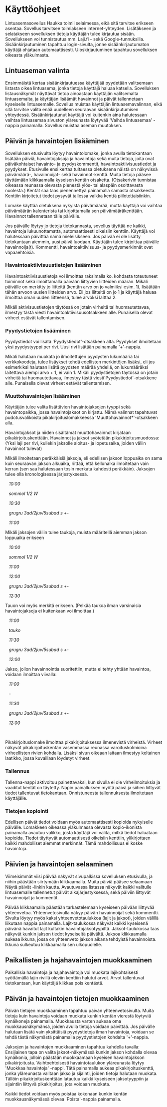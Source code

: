 # Käyttöohjeet

Lintuasemasovellus Haukka toimii selaimessa, eikä sitä tarvitse erikseen asentaa. Sovellus tarvitsee toimiakseen internet-yhteyden. Lisätäkseen ja selatakseen sovelluksen tietoja käyttäjän tulee kirjautua sisään. Sovellukseen voi tunnistautua mm. Laji.fi - sekä Google-tunnuksilla. Sisäänkirjautuminen tapahtuu login-sivulta, jonne sisäänkirjautumaton käyttäjä ohjataan automaattisesti. Uloskirjautuminen tapahtuu sovelluksen oikeasta yläkulmasta.

## Lintuaseman valinta

Ensimmäistä kertaa sisäänkirjautuessa käyttäjää pyydetään valitsemaan listasta oikea lintuasema, jonka tietoja käyttäjä haluaa katsella. Sovelluksen listausnäkymät näyttävät tietoa ainoastaan käyttäjän valitsemalta lintuasemalta, ja käyttäjän lisäämät havainnot ja päivät tallennetaan kyseiselle lintuasemalle.
Sovellus muistaa käyttäjän lintuasemavalinnan, eikä sitä tarvitse valita enää uudelleen seuraavan sisäänkirjautumisen yhteydessä. Sisäänkirjautunut käyttäjä voi kuitenkin aina halutessaan vaihtaa lintuasemaa sivuston yläreunasta löytyvää 'Vaihda lintuasemaa' -nappia painamalla. Sovellus muistaa aseman muutoksen.

## Päivän ja havaintojen lisääminen

Sovelluksen etusivulta löytyy havaintolomake, jonka avulla tietokantaan lisätään päiviä, havaintojaksoja ja havaintoja sekä muita tietoja, joita ovat päiväkohtaiset havainto- ja pyydyskommentit, havaintoaktiivisuustiedot ja pyydykset. Etusivulle ensi kertaa tultaessa oletuksena näistä on näkyvissä päivämäärä-, havainnoijat- sekä havainnot-kenttä. Muita tietoja pääsee täyttämään klikkaamalla kyseisen kentän otsaketta. (Otsakerivin tunnistaa oikeassa reunassa olevasta pienestä ylös- tai alaspäin osoittavasta nuolesta.) Kentät saa taas pienennettyä painamalla samasta otsakkeesta. Kenttiin kirjoitetut tiedot pysyvät tallessa vaikka kenttä piilotettaisiinkin.

Lomake käyttää oletuksena nykyistä päivämäärää, mutta käyttäjä voi vaihtaa päivämäärän kalenterista tai kirjoittamalla sen päivämääräkenttään. Havainnot tallennetaan tälle päivälle. 

Jos päivälle löytyy jo tietoja tietokannasta, sovellus täyttää ne kaikki, havaintoja lukuunottamatta, automaattisesti oikeisiin kenttiin. Käyttäjä voi halutessaan päivittää nämä mieleisikseen.
Jos päivää ei ole lisätty tietokantaan aiemmin, uusi päivä luodaan. Käyttäjän tulee kirjoittaa päivälle havainnoija(t). Kommentti, havaintoaktiivisuus- ja pyydysmerkinnät ovat vapaaehtoisia.

### Havaintoaktiivisuustietojen lisääminen

Havaintoaktiivisuustietoja voi ilmoittaa raksimalla ko. kohdasta toteutuneet toiminnot sekä ilmoittamalla päivään liittyvien liitteiden määrän. Mikäli päivälle on merkitty jo liitteitä (kentän arvo on jo valmiiksi esim. 1), lisäätään tähän arvoon uusien liitteiden arvo. Eli jos liitteitä on jo 1 ja käyttäjä haluaa ilmoittaa oman uuden liitteensä, tulee arvoksi laittaa 2.

Mikäli aktivisuustietojen täytössä on jotain virheitä tai huomautettavaa, ilmestyy tästä viesti havaintoaktiivisuusotsakkeen alle. Punaisella olevat virheet estävät tallentamisen.

### Pyydystietojen lisääminen

Pyydystiedot voi lisätä 'Pyydystiedot'-otsakkeen alta. Pyydykset ilmoitetaan yksi pyydystyyppi per rivi. Uusi rivi lisätään painamalla '+'-nappia.

Mikäli halutaan muokata jo ilmoitettujen pyydysten lukumääriä tai verkkokoodeja, tulee lisäykset tehdä edellisten merkintöjen lisäksi, eli jos esimerkiksi halutaan lisätä pyydsten määrää yhdellä, on lukumääräksi laitettava aiempi arvo + 1, ei vain 1. 
Mikäli pyydystietojen täytössä on jotain virheitä tai huomautettavaa, ilmestyy tästä viesti'Pyydystiedot'-otsakkene alle. Punaisella olevat virheet estävät tallentamisen.

### Muuttohavaintojen lisääminen

Käyttäjän tulee valita lisättävien havaintojaksojen tyyppi sekä havaintopaikka, jossa havaintojaksot on kirjattu. Nämä valinnat tapahtuvat pudotusvalikoista pikakirjoituslomakkeessa 'Muuttohavainnot*'-otsakkeen alla.

Havaintojaksot ja niiden sisältämät muuttohavainnot kirjataan pikakirjoituskenttään. Havainnot ja jaksot syötetään pikakirjoitusmuodossa:
(Yksi laji per rivi, kullekin jaksolle aloitus- ja lopetusaika, joiden väliin havainnot tulevat)

Mikäli ilmoitetaan peräkkäisiä jaksoja, eli edellisen jakson loppuaika on sama kuin seuraavan jakson alkuaika, riittää, että kellonaika ilmoitetaan vain kerran (sen saa halutessaan tosin merkata kahdesti peräkkäin). Jaksojen tulee olla kronologisessa järjestyksessä.

&nbsp;&nbsp;&nbsp;_10:00_

&nbsp;&nbsp;&nbsp;_sommol 1/2 W_

&nbsp;&nbsp;&nbsp;_10:30_

&nbsp;&nbsp;&nbsp;_grugru 3ad/2juv/5subad s +-_

&nbsp;&nbsp;&nbsp;_11:00_

Mikäli jaksojen väliin tulee taukoja, muista määritellä aiemman jakson loppuaika erikseen

&nbsp;&nbsp;&nbsp;_10:00_

&nbsp;&nbsp;&nbsp;_sommol 1/2 W_

&nbsp;&nbsp;&nbsp;_11:00_

&nbsp;&nbsp;&nbsp;_12:00_

&nbsp;&nbsp;&nbsp;_grugru 3ad/2juv/5subad s +-_

&nbsp;&nbsp;&nbsp;_12:30_

Tauon voi myös merkitä erikseen. (Pelkää taukoa ilman varsinaisia havaintojaksoja ei kuitenkaan voi ilmoittaa.)

&nbsp;&nbsp;&nbsp;_11:00_

&nbsp;&nbsp;&nbsp;_tauko_

&nbsp;&nbsp;&nbsp;_11:30_

&nbsp;&nbsp;&nbsp;_grugru 3ad/2juv/5subad s +-_

&nbsp;&nbsp;&nbsp;_12:00_

Jakso, jollon havainnointia suoritettiin, mutta ei tehty yhtään havaintoa, voidaan ilmoittaa viivalla:

&nbsp;&nbsp;&nbsp;_11:00_

&nbsp;&nbsp;&nbsp;-

&nbsp;&nbsp;&nbsp;_11:30_

&nbsp;&nbsp;&nbsp;_grugru 3ad/2juv/5subad s +-_

&nbsp;&nbsp;&nbsp;_12:00_

<br/>

Pikakirjoituslomake ilmoittaa pikakirjoituksessa ilmenevistä virheistä. Virheet näkyvät pikakirjoituskentän vasemmassa reunassa varoituskolmioina virheellisten rivien kohdalla. Lisäksi sivun oikeaan laitaan ilmestyy keltainen laatikko, jossa kuvaillaan löydetyt virheet. 

### Tallennus

Tallenna-nappi aktivoituu painettavaksi, kun sivulla ei ole virheilmoituksia ja vaaditut kentät on täytetty. Napin painalluksen myötä päivä ja siihen liittyvät tiedot tallentuvat tietokantaan. Onnistuneesta tallennuksesta ilmoitetaan käyttäjälle.

### Tietojen kopiointi
Edellisen päivät tiedot voidaan myös automaattisesti kopioida nykyiselle päivälle. Lomakkeen oikeassa yläkulmassa olevasta kopio-ikonista painamalla avautuu valikko, josta käyttäjä voi valita, mitkä tiedot haluataan kopioida. Tiedot täyttyvät automaattisesti oikeisiin kenttiin, ylikirjottaen kaikki mahdolliset aiemmat merkinnät. Tämä mahdollisuus ei koske havaintoja.

## Päivien ja havaintojen selaaminen

Viimeisimmät viisi päivää näkyvät sivupalkissa sovelluksen etusivulla, ja niihin päästään siirtymään klikkaamalla. Muita päiviä pääsee selaamaan Näytä päivät -linkin kautta. Avautuvassa listassa näkyvät kaikki valitulle lintuasemalle tallennetut päivät aikajärjestyksessä, sekä päiviin liittyvät havainnoijat ja kommentit.

Päivää klikkaamalla päästään tarkastelemaan kyseiseen päivään liittyvää yhteenvetoa. Yhteenvetosivulla näkyy päivän havainnoijat sekä kommentti. Sivulta löytyy myös kaksi yhteenvetotaulukkoa (lajit ja jaksot), joiden välillä liikutaan nappia painamalla. Lajit-taulukossa näkyvät kaikki kyseisenä päivänä havaitut lajit kultakin havaintojaksotyypiltä. Jaksot-taulukossa taas näkyvät kunkin jakson tiedot kyseiseltä päivältä. Jaksoa klikkaamalla aukeaa ikkuna, jossa on yhteenveto jakson aikana tehdyistä havainnoista. Ikkuna sulkeutuu klikkaamalla sen ulkopuolelle.

## Paikallisten ja hajahavaintojen muokkaaminen

Paikallisia havaintoja ja hajahavaintoja voi muokata lajikohtaisesti syöttämällä lajin rivillä oleviin kenttiin halutut arvot. Arvot tallentuvat tietokantaan, kun käyttäjä klikkaa pois kentästä.

## Päivän ja havaintojen tietojen muokkaaminen

Päivän tietojen muokkaaminen tapahtuu päivän yhteenvetosivulta. Muita tietoja kuin havaintoja voidaan muokata kunkin kentän vierestä löytyviä kynäikoneja painamalla. Muokkausta varten aukeaa oma muokkausnäkymänsä, joiden avulla tietoja voidaan päivittää. Jos päivälle halutaan lisätä vain yksittäisiä pyydystietoja ilman havaintoja, voidaan se tehdä tästä näkymästä painamalla pyydystietojen kohdalta '+'-nappia.

Jaksojen ja havaintojen muokkaaminen tapahtuu kahdella tavalla:
Ensijiainen tapa on valita jaksot-näkymässä kunkin jakson kohdalla olevaa kynäikonia, jolloin päästään muokkaamaan kyseisen havaintojakson pikakirjoitusta.
Vaihtoehtoisesti havaintotaulukon yläreunasta löytyy 'Muokkaa havaintoja' -nappi. Tätä painamalla aukeaa pikakirjoituskenttä, jonka yläreunasta valitaan jakso ja sijainti, joiden tietoja halutaan muokata. Tällöin pikakirjoituskenttään latautuu kaikki kyseiseen jaksotyyppiin ja sijaintiin liittyvä pikakirjoitus, jota voidaan muokata.

Kaikki tiedot voidaan myös poistaa kokonaan kunkin kentän muokkausnäkymässä olevaa 'Poista'-nappia painamalla.
